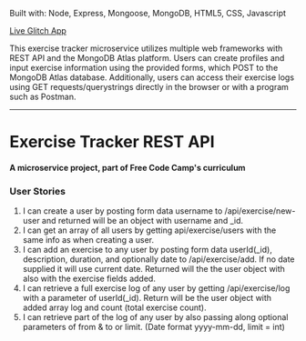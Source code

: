 Built with: Node, Express, Mongoose, MongoDB, HTML5, CSS, Javascript

[Live Glitch App](https://sly-appendix.glitch.me)

This exercise tracker microservice utilizes multiple web frameworks with REST API and the MongoDB Atlas platform. Users can create profiles and input exercise information using the provided forms, which POST to the MongoDB Atlas database. Additionally, users can access their exercise logs using GET requests/querystrings directly in the browser or with a program such as Postman.

--------

# Exercise Tracker REST API

#### A microservice project, part of Free Code Camp's curriculum

### User Stories

1. I can create a user by posting form data username to /api/exercise/new-user and returned will be an object with username and _id.
2. I can get an array of all users by getting api/exercise/users with the same info as when creating a user.
3. I can add an exercise to any user by posting form data userId(_id), description, duration, and optionally date to /api/exercise/add. If no date supplied it will use current date. Returned will the the user object with also with the exercise fields added.
4. I can retrieve a full exercise log of any user by getting /api/exercise/log with a parameter of userId(_id). Return will be the user object with added array log and count (total exercise count).
5. I can retrieve part of the log of any user by also passing along optional parameters of from & to or limit. (Date format yyyy-mm-dd, limit = int)
